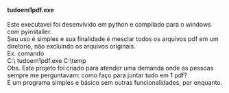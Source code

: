 <B> tudoem1pdf.exe </B>
</br>
</br>
Este executavel foi desenvlvido em python e compilado para o windows com pyinstaller.
</br>
Seu uso é simples e sua finalidade é mesclar todos os arquivos pdf em um diretorio, não excluindo os arquivos originais.
</br>
Ex. comando
</br>
C:\ tudoem1pdf.exe C:\temp
</br>
Obs. Este projeto foi criado para atender uma demanda onde as pessoas sempre me perguntavam: como faço para juntar tudo em 1 pdf?
</br>
É um programa simples e básico sem outras funcionalidades, por enquanto.
